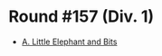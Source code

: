# Round #157 (Div. 1)

* [A. Little Elephant and Bits][]

[A. Little Elephant and Bits]: http://codeforces.com/contest/258/problem/A

